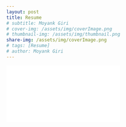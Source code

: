 ```yaml
---
layout: post
title: Resume
# subtitle: Moyank Giri
# cover-img: /assets/img/coverImage.png
# thumbnail-img: /assets/img/thumbnail.png
share-img: /assets/img/coverImage.png
# tags: [Resume]
# author: Moyank Giri
---
```


<object data="/assets/pdfs/MoyankGiri_Resume_1Page.pdf" type="application/pdf" width="700px" height="700px">
    <embed src="/assets/pdfs/MoyankGiri_Resume_1Page.pdf"/>
        <p></p>
</object>